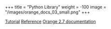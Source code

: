 +++
title = "Python Library"
weight = -100
image = "/images/orange_docs_03_small.png"
+++

[Tutorial](http://docs.orange.biolab.si/3/data-mining-library/#tutorial)
[Reference](http://docs.orange.biolab.si/3/data-mining-library/#reference)
[Orange 2.7 documentation](http://docs.orange.biolab.si/2)
